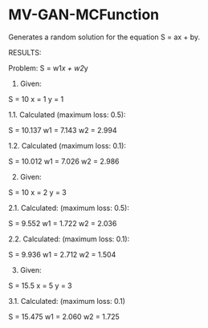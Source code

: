 # MV-GAN-MCFunction

Generates a random solution for the equation S = ax + by. 

RESULTS:

Problem: S = w1*x + w2*y

1. Given:

S = 10
x = 1
y = 1

1.1. Calculated (maximum loss: 0.5): 

S = 10.137
w1 = 7.143
w2 = 2.994

1.2. Calculated (maximum loss: 0.1): 

S = 10.012
w1 = 7.026
w2 = 2.986

2. Given:

S = 10
x = 2
y = 3

2.1. Calculated: (maximum loss: 0.5):

S = 9.552
w1 = 1.722
w2 = 2.036

2.2. Calculated: (maximum loss: 0.1):

S = 9.936
w1 = 2.712
w2 = 1.504

3. Given:

S = 15.5
x = 5
y = 3

3.1. Calculated: (maximum loss: 0.1)

S = 15.475
w1 = 2.060
w2 = 1.725
